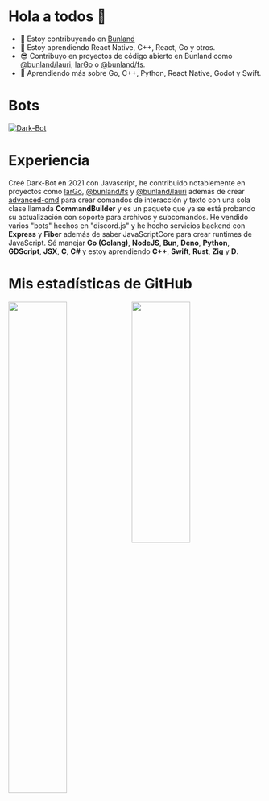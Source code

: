 # Hola a todos 👋


- 🔭 Estoy contribuyendo en <a href="https://github.com/Bunland">Bunland</a>
- 🌱 Estoy aprendiendo React Native, C++, React, Go y otros.
- 😎 Contribuyo en proyectos de código abierto en Bunland como <a href="https://github.com/Bunland/lauri">@bunland/lauri</a>, <a href="https://github.com/Bunland/larGo">larGo</a> o <a href="https://github.com/Bunland/fs">@bunland/fs</a>.
- 🤖 Aprendiendo más sobre Go, C++, Python, React Native, Godot y Swift.


# Bots
<a href="https://discord.com/api/oauth2/authorize?client_id=899466667552309269&permissions=8&scope=bot+applications.commands">
 <img src="https://images-ext-2.discordapp.net/external/3vfkjq7olBlmXwstCBszDj1QwXWGkhZJATSHtzAvOgc/%3Fsize%3D1024/https/cdn.discordapp.com/avatars/899466667552309269/1b9b0c06b9079acb7d36b0b14e0aa823.webp?width=256&height=256" alt="Dark-Bot"> 
</a>

# Experiencia
Creé Dark-Bot en 2021 con Javascript, he contribuido notablemente en proyectos como <a href="https://github.com/Bunland/larGo">larGo</a>, <a href="https://github.com/Bunland/fs">@bunland/fs</a> y <a href="https://github.com/Bunland/lauri">@bunland/lauri</a> además de crear <a href="https://github.com/jeremiasbots/advanced-cmd">advanced-cmd</a> para crear comandos de interacción y texto con una sola clase llamada **CommandBuilder** y es un paquete que ya se está probando su actualización con soporte para archivos y subcomandos. He vendido varios "bots" hechos en "discord.js" y he hecho servicios backend con **Express** y **Fiber** además de saber JavaScriptCore para crear runtimes de JavaScript. Sé manejar **Go (Golang)**, **NodeJS**, **Bun**, **Deno**, **Python**, **GDScript**, **JSX**, **C**, **C#** y estoy aprendiendo **C++**, **Swift**, **Rust**, **Zig** y **D**.

# Mis estadísticas de GitHub
<img src="https://stats.quira.sh/jeremiasbots/languages-over-time?theme=dark)](https://quira.sh?utm_source=widgets&utm_campaign=jeremiasbots" align="left" width="48%" height="50%"/>
<img src="https://stats.quira.sh/jeremiasbots/github?theme=dark)](https://quira.sh?utm_source=widgets&utm_campaign=jeremiasbots" width="48%" height="35%"/>

